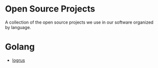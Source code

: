 # Open Source Projects

A collection of the open source projects we use in our software organized by language.

# Golang

* [logrus](https://github.com/sirupsen/logrus)